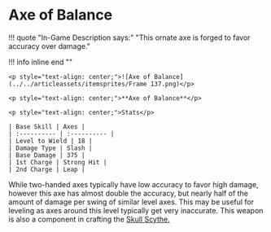# **Axe of Balance**

!!! quote "In-Game Description says:"
    "This ornate axe is forged to favor accuracy over damage."

!!! info inline end ""

    <p style="text-align: center;">![Axe of Balance](../../articleassets/itemsprites/Frame 137.png)</p>

    <p style="text-align: center;">**Axe of Balance**</p>

    <p style="text-align: center;">Stats</p>

    | Base Skill | Axes |
    | :---------- | :---------- |
    | Level to Wield | 18 |
    | Damage Type | Slash |
    | Base Damage | 375 |
    | 1st Charge | Strong Hit |
    | 2nd Charge | Leap |

While two-handed axes typically have low accuracy to favor high damage, however this axe has almost double the accuracy, but nearly half of the amount of damage per swing of similar level axes. This may be useful for leveling as axes around this level typically get very inaccurate. This weapon is also a component in crafting the [Skull Scythe.](skullscythe.md)